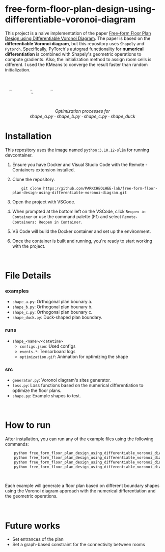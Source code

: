 # free-form-floor-plan-design-using-differentiable-voronoi-diagram

This project is a naive implementation of the paper [Free-form Floor Plan Design using Differentiable Voronoi Diagram](https://www.dropbox.com/scl/fi/culi7j1v14r9ax98rfmd6/2024_pg24_floorplan.pdf?rlkey=s5xwncuybrtsj5vyphhn61u0h&e=3&dl=0). The paper is based on the <b>differentiable Voronoi diagram</b>, but this repository uses `Shapely` and `Pytorch`. Specifically, PyTorch's autograd functionality for <b>numerical differentiation</b> is combined with Shapely's geometric operations to compute gradients. Also, the initialization method to assign room cells is different. I used the KMeans to converge the result faster than random initialization.

<br>

<div style="display: flex">
    <p align="center">
        <img src="free_form_floor_plan_design_using_differentiable_voronoi_diagram/runs/shape_a/11-26-2024__19-36-19/optimization.gif" width=20%>　　
        <img src="free_form_floor_plan_design_using_differentiable_voronoi_diagram/runs/shape_b/11-26-2024__19-39-24/optimization.gif" width=20%>　　
        <img src="free_form_floor_plan_design_using_differentiable_voronoi_diagram/runs/shape_c/11-26-2024__19-35-24/optimization.gif" width=20%>　　
        <img src="free_form_floor_plan_design_using_differentiable_voronoi_diagram/runs/shape_duck/11-26-2024__19-34-06/optimization.gif" width=20%>
    </p>
</div>
<p align="center" color="gray">
  <i>
  Optimization processes for <br>shape_a.py · shape_b.py · shape_c.py · shape_duck
  </i>
</p>

# Installation

This repository uses the [image](/.devcontainer/Dockerfile) named `python:3.10.12-slim` for running devcontainer.


1. Ensure you have Docker and Visual Studio Code with the Remote - Containers extension installed.
2. Clone the repository.

    ```
        git clone https://github.com/PARKCHEOLHEE-lab/free-form-floor-plan-design-using-differentiable-voronoi-diagram.git
    ```

3. Open the project with VSCode.
4. When prompted at the bottom left on the VSCode, click `Reopen in Container` or use the command palette (F1) and select `Remote-Containers: Reopen in Container`.
5. VS Code will build the Docker container and set up the environment.
6. Once the container is built and running, you're ready to start working with the project.

<br>

# File Details
### examples
- `shape_a.py`: Orthogonal plan bounary a.
- `shape_b.py`: Orthogonal plan bounary b.
- `shape_c.py`: Orthogonal plan bounary c.
- `shape_duck.py`: Duck-shaped plan boundary.

### runs
- `shape_<name>/<datetime>`
    - `configs.json`: Used configs
    - `events.*`: Tensorboard logs
    - `optimization.gif`: Animation for optimizing the shape

### src
- `generator.py`: Voronoi diagram's sites generator.
- `loss.py`: Loss functions based on the numerical differentiation to optimize the floor plans.
- `shape.py`: Example shapes to test.

<br>

# How to run
After installation, you can run any of the example files using the following commands:

```bash
    python free_form_floor_plan_design_using_differentiable_voronoi_diagram/examples/shape_duck.py
    python free_form_floor_plan_design_using_differentiable_voronoi_diagram/examples/shape_a.py
    python free_form_floor_plan_design_using_differentiable_voronoi_diagram/examples/shape_b.py
    python free_form_floor_plan_design_using_differentiable_voronoi_diagram/examples/shape_c.py
```

<br>

Each example will generate a floor plan based on different boundary shapes using the Voronoi diagram approach with the numerical differentiation and the geometric operations.


<br>

# Future works
- Set entrances of the plan
- Set a graph-based constraint for the connectivity between rooms
